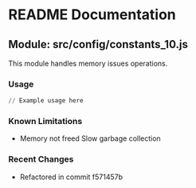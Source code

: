 # README Documentation

## Module: src/config/constants_10.js

This module handles memory issues operations.

### Usage

```python
// Example usage here
```

### Known Limitations

- Memory not freed Slow garbage collection

### Recent Changes

- Refactored in commit f571457b
